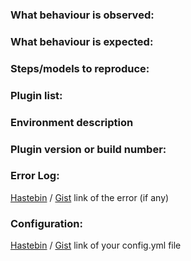 [//]: # (Lines in this format are considered as comments and will not be displayed.)
[//]: #
[//]: # (Before reporting an issue make sure you are running the latest build and checked for duplicate issues!)

### What behaviour is observed:
[//]: # (What happened?)

### What behaviour is expected:
[//]: # (What did you expect?)

### Steps/models to reproduce:
[//]: # (The actions that cause the issue. Please explain it in detail)

### Plugin list:
[//]: # (This can be found by running `/pl`)

### Environment description
[//]: # (Standalone server/Bungeecord network with version and build number, SQLite/MySQL, ...)

### Plugin version or build number:
[//]: # (Don't write latest or the build number with #. #Number is used to reference to other tickets.)
[//]: # (This can be found by running `/version plugin-name`.)

### Error Log:
[Hastebin](https://hastebin.com/) / [Gist](https://gist.github.com/) link of the error (if any)

### Configuration:
[//]: # (Remember to delete any sensitive data)
[Hastebin](https://hastebin.com/) / [Gist](https://gist.github.com/) link of your config.yml file 
